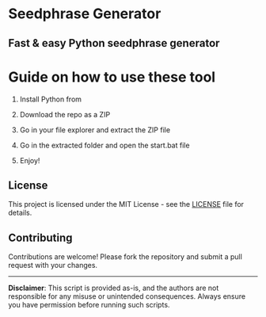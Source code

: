 # Seedphrase Generator       
          
## Fast & easy Python seedphrase generator          
              
# Guide on how to use these tool           
               
1. Install Python from            
   
2. Download the repo as a ZIP         
    
3. Go in your file explorer and extract the ZIP file      
           
4. Go in the extracted folder and open the start.bat file        
          
5. Enjoy!          
             
## License              
      
This project is licensed under the MIT License - see the [LICENSE](LICENSE) file for details.                  
    
## Contributing     
         
Contributions are welcome! Please fork the repository and submit a pull request with your changes.             
         
---        
         
**Disclaimer**: This script is provided as-is, and the authors are not responsible for any misuse or unintended consequences. Always ensure you have permission before running such scripts.            